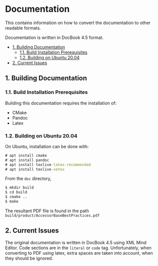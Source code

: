 # Documentation <!-- omit in toc -->

This contains information on how to convert the documentation to other readable
formats.

Documentation is written in DocBook 4.5 format.

- [1. Building Documentation](#1-building-documentation)
  - [1.1. Build Installation Prerequisites](#11-build-installation-prerequisites)
  - [1.2. Building on Ubuntu 20.04](#12-building-on-ubuntu-2004)
- [2. Current Issues](#2-current-issues)

## 1. Building Documentation

### 1.1. Build Installation Prerequisites

Building this documentation requires the installation of:

- CMake
- Pandoc
- Latex

### 1.2. Building on Ubuntu 20.04

On Ubuntu, installation can be done with:

```cmd
# apt install cmake
# apt install pandoc
# apt install texlive-latex-recommended
# apt install texlive-xetex
```

From the `doc` directory,

```cmd
$ mkdir build
$ cd build
$ cmake ..
$ make
```

The resultant PDF file is found in the path
`build/product/AccessorBaseBestPractices.pdf`

## 2. Current Issues

The original documentation is written in DocBook 4.5 using XML Mind Editor. Code
sections are in the `literal` or `code` tag. Unfortunately, when converting to
PDF using latex, extra spaces are taken into account, when they should be
ignored.
